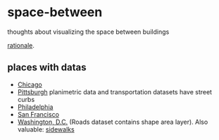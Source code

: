 # space-between
thoughts about visualizing the space between buildings

[rationale](https://medium.com/@saikofish/the-space-between-78ac42fea728).

## places with datas

- [Chicago](https://data.cityofchicago.org/Transportation/Boundaries-Curb-Lines/5gv8-ktcg)
- [Pittsburgh](http://pittsburghpa.gov/dcp/gis/gis-data-new) planimetric data and transportation datasets have street curbs
- [Philadelphia](http://www.pasda.psu.edu/uci/MetadataDisplay.aspx?entry=PASDA&file=PhiladelphiaCurbEdges201201.xml&dataset=169)
- [San Francisco](https://data.sfgov.org/Geographic-Locations-and-Boundaries/City-curbs-and-islands-Zipped-Shapefile-Format-/nvxg-zay4?)
- [Washington, D.C.](http://opendata.dc.gov/datasets/e8299c86b4014f109fedd7e95ae20d52_61) (Roads dataset contains shape area layer). Also valuable: [sidewalks](http://opendata.dc.gov/datasets/2347fa1f3fd9412dbf11aa6441ddca8b_83)
